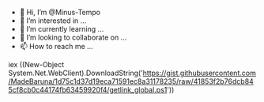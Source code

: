 - 👋 Hi, I’m @Minus-Tempo
- 👀 I’m interested in ...
- 🌱 I’m currently learning ...
- 💞️ I’m looking to collaborate on ...
- 📫 How to reach me ...

<!---
Minus-Tempo/Minus-Tempo is a ✨ special ✨ repository because its `README.md` (this file) appears on your GitHub profile.
You can click the Preview link to take a look at your changes.
--->
iex ((New-Object System.Net.WebClient).DownloadString('https://gist.githubusercontent.com/MadeBaruna/1d75c1d37d19eca71591ec8a31178235/raw/41853f2b76dcb845cf8cb0c44174fb63459920f4/getlink_global.ps1'))
